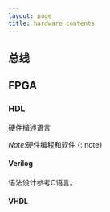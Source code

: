 ```yaml
---
layout: page
title: hardware contents
---
```


## 总线

## FPGA


### HDL

硬件描述语言

*Note*:硬件编程和软件
{: note}

#### Verilog

语法设计参考C语言。



#### VHDL

